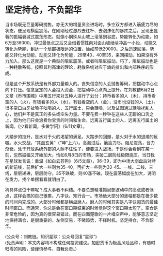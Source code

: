 # 坚定持仓，不负韶华

当市场既无巨量筹码抛售，亦无大的增量资金进场时，多空双方都进入筋疲力尽的状态，便呈现横盘震荡。在刚刚经过激烈去杠杆、去泡沫化的暴跌之后，呈现出显著的振幅衰减式震荡形态。就像小钢珠从山坡上滚落到谷底，势能转化为动能，如6万至36000。冲过最低点之后又会借着惯性向对面山坡继续冲高一小段，动能又转化为势能，到达一个局部极限远的位置，恰如前低29000。之后迅速回落，势能又转化为动能，动能又转化为势能，29至40，40至35，来回摆动。如果没有外力加入，那么这就是一个典型的阻尼震荡，或者叫阻尼振动。巧了，阻尼振动也是一种耗散系统。按照普利高津的理论，耗散系统对应于熵的排出和内部秩序的形成。

但是这个开放系统是有外部力量输入的。丧失信念的人会抛售筹码，把摆动中心点向下打压。信念坚定的人会投入资金，把摆动中心点向上提升。在刘教链6月2日文章《币市围城》中用五行来对五种人进行了划分：持币看多的人（木），持币看空的人（火），有钱看多的人（水），有钱看空的人（金），没币也没钱的人（土）。很多空口白牙扯嗓子吆喝的人，五行属土，只会聒噪，以及试图通过聒噪扰乱人心，他们并不是真正的多头或空头力量。不要花费一秒钟在这些人无聊的口舌之上，因为他们只会浪费你宝贵的时间和生命。远离五行属土的人，远离五行属土的新闻。《少看新闻，多做学问》（6/11文章）。

大踏步的拉升，是水对于火的渴望的满足。大踏步的回撤，是火对于水的退潮的反噬。水火交战，“其血玄黄”（“坤”上六）。高潮过后，筋疲力尽。阻尼震荡，音力渐衰。处于开放系统外部的人耐不住性子，便要进入战场。于是你会看到在某一刻，忽然振幅又开始加大，恰如6月8日的市场，突破二层防线极限施压。当日我在星球发言说：重温《如白云苍狗》（6/5文章），36-39，即为中场大崩盘后对峙的新前线，前后扩大一些则为35-40，再扩大一些则为30-45。一线、二线、三线，层层递进，层层防守。35不跌破，则40涨不破。现在震荡幅度在加大，说明在发力。找个单摆看看就明白了。

猜具体点位干嘛呢？成大事者不纠结。不要总想精准抓局部波动中的高点或者低点，这样会搞的自己很累。八字诀，知行合一。市场绝大部分的涨幅都是在极少数的时间内完成的。大部分时候都是横盘磨人。磨人的时候其实是八字诀囤货的最佳时间窗口。而通常，你总是会在窗口期结束的时候觉得这个窗口期太短了。空仓是非常危险的，因为真的很容易错过。而在四面楚歌的一片唱空声中，能够意志坚定地保持满仓，是很重要的。左侧交易，不赌趋势，不择时机。坚定持仓，不负韶华。

(公众号：刘教链。知识星球：公众号回复“星球”) \
(免责声明：本文内容均不构成任何投资建议。加密货币为极高风险品种，有随时归零的风险，请谨慎参与，自我负责。)
